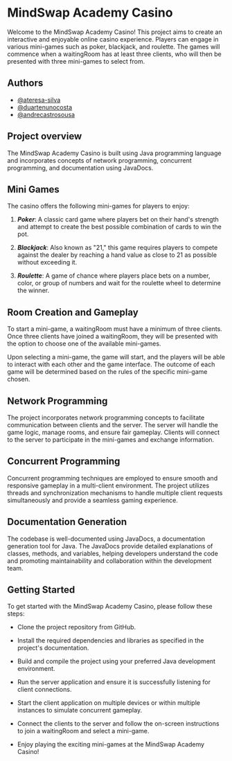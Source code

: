 # MindSwap Academy Casino
Welcome to the MindSwap Academy Casino! This project aims to create an interactive and enjoyable online casino experience. Players can engage in various mini-games such as poker, blackjack, and roulette. The games will commence when a waitingRoom has at least three clients, who will then be presented with three mini-games to select from.

## Authors

- [@ateresa-silva](https://github.com/ateresa-silva)
- [@duartenunocosta](https://github.com/duartenunocosta)
- [@andrecastrosousa](https://github.com/andrecastrosousa)


## Project overview
The MindSwap Academy Casino is built using Java programming language and incorporates concepts of network programming, concurrent programming, and documentation using JavaDocs.

## Mini Games
The casino offers the following mini-games for players to enjoy:

1. ***Poker***: A classic card game where players bet on their hand's strength and attempt to create the best possible combination of cards to win the pot.

2. ***Blackjack***: Also known as "21," this game requires players to compete against the dealer by reaching a hand value as close to 21 as possible without exceeding it.

3. ***Roulette***: A game of chance where players place bets on a number, color, or group of numbers and wait for the roulette wheel to determine the winner.

## Room Creation and Gameplay
To start a mini-game, a waitingRoom must have a minimum of three clients. Once three clients have joined a waitingRoom, they will be presented with the option to choose one of the available mini-games.

Upon selecting a mini-game, the game will start, and the players will be able to interact with each other and the game interface. The outcome of each game will be determined based on the rules of the specific mini-game chosen.

## Network Programming
The project incorporates network programming concepts to facilitate communication between clients and the server. The server will handle the game logic, manage rooms, and ensure fair gameplay. Clients will connect to the server to participate in the mini-games and exchange information.

## Concurrent Programming
Concurrent programming techniques are employed to ensure smooth and responsive gameplay in a multi-client environment. The project utilizes threads and synchronization mechanisms to handle multiple client requests simultaneously and provide a seamless gaming experience.

## Documentation Generation
The codebase is well-documented using JavaDocs, a documentation generation tool for Java. The JavaDocs provide detailed explanations of classes, methods, and variables, helping developers understand the code and promoting maintainability and collaboration within the development team.

## Getting Started
To get started with the MindSwap Academy Casino, please follow these steps:

- Clone the project repository from GitHub.

- Install the required dependencies and libraries as specified in the project's documentation.

- Build and compile the project using your preferred Java development environment.

- Run the server application and ensure it is successfully listening for client connections.

- Start the client application on multiple devices or within multiple instances to simulate concurrent gameplay.

- Connect the clients to the server and follow the on-screen instructions to join a waitingRoom and select a mini-game.

- Enjoy playing the exciting mini-games at the MindSwap Academy Casino!